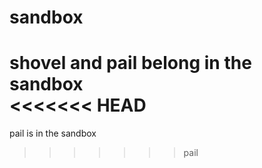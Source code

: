 # sandbox
shovel and pail belong in the sandbox  
<<<<<<< HEAD
=======

pail is in the sandbox  
>>>>>>> pail
